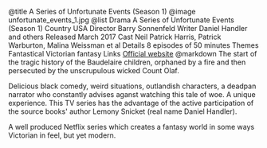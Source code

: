@title		A Series of Unfortunate Events (Season 1)
@image		unfortunate_events_1.jpg
@list
Drama		A Series of Unfortunate Events (Season 1)
Country		USA
Director		Barry Sonnenfeld
Writer		Daniel Handler and others
Released		March 2017
Cast		Neil Patrick Harris, Patrick Warburton, Malina Weissman et al
Details		8 episodes of 50 minutes
Themes		Fantastical Victorian fantasy
Links		[Official website](https://www.netflix.com/title/80050008)
@markdown
The start of the tragic history of the Baudelaire children, orphaned
by a fire and then persecuted by the unscrupulous wicked Count Olaf.

Delicious black comedy, weird situations, outlandish characters,
a deadpan narrator who constantly advises aganst watching this
tale of woe. A unique experience. This TV series has the
advantage of the active participation of the source books'
author Lemony Snicket (real name Daniel
Handler).

A well produced Netflix series which creates a fantasy world
in some ways Victorian in feel, but yet modern.
